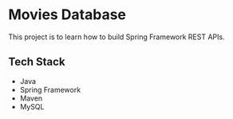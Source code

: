 # Movies Database

This project is to learn how to build Spring Framework REST APIs.

## Tech Stack
* Java
* Spring Framework
* Maven
* MySQL
	